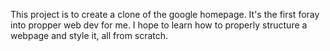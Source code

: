 This project is to create a clone of the google homepage. It's the first foray into propper web dev for me. I hope to learn how to properly structure a webpage and style it, all from scratch.

